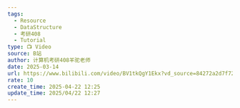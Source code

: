 ```yaml
---
tags:
  - Resource
  - DataStructure
  - 考研408
  - Tutorial
type: 📺 Video
source: B站
author: 计算机考研408羊驼老师
date: 2025-03-14
url: https://www.bilibili.com/video/BV1tkQgY1Ekx?vd_source=84272a2d7f72158b38778819be5bc6ad
rate: 10
create_time: 2025-04-22 12:25
update_time: 2025/04/22 12:27
---
```


